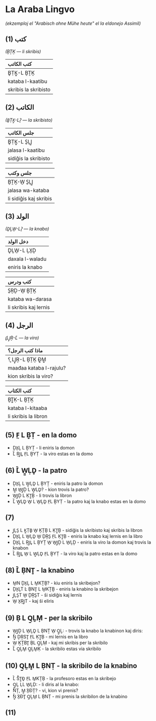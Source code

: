 # La Araba Lingvo
*(ekzemploj el "Arabisch ohne Mühe heute" el la eldonejo Assimil)*

## (1) كتب
*(ḆṮḴ — li skribis)*

| كتب الكاتب |
|:-|
| B̥ṬḴ̱-L ḆṮḴ |
| kataba l-kaatibu |
| skribis la skribisto |

## (2) الكاتب
*(B̥ṬḴ̱-Lʔ̱⁠ — la skribisto)*

| جلس الكاتب |
|:-|
| B̥ṬḴ̱-L S̱ḺJ̱ |
| jalasa l-kaatibu |
| sidiĝis la skribisto |

| جلس وكتب |
|:-|
| ḆṮḴ-W̱ S̱ḺJ̱ |
| jalasa wa-kataba |
| li sidiĝis kaj skribis |

## (3) الولد
*(D̥ḺW̱-Lʔ̱ — la knabo)*

| دخل الولد |
|:-|
| D̥ḺW̱-L ḺX̱Ḏ |
| daxala l-waladu |
| eniris la knabo |

| كتب ودرس |
|:-|
| S̱ṞḎ-W̱ ḆṮḴ |
| kataba wa-darasa |
| li skribis kaj lernis |

## (4) الرجل
*(̥LJ̥Ṟ-̄L — la viro)*

| ماذا كتب الرجل؟ |
|:-|
| ؟ ̥LJ̥Ṟ-L ḆṮḴ Đ̱̱M̱̱ |
| maađaa kataba l-rajulu? |
| kion skribis la viro? |

| كتب الكتاب |
|:-|
| ḆṮ̱Ḳ-L ḆṮḴ |
| kataba l-kitaaba |
| li skribis la libron |

## (5) F̤ L Ḇ̣Ṭ - en la domo

* ḎX̱Ḻ L ḆYṮ - li eniris la domon
* ̄L̄ ṞJ̥L̥ F̤L ḆYṬ - la viro estas en la domo

## (6) ̄L̄ W̱̱ḶD̥ - la patro

* ḎX̱Ḻ L W̱̱ḶD̥ L ḆYṮ - eniris la patro la domon
* M̱̱ W̱J̱Ḏ L W̱̱ḶD̥? - kion trovis la patro?
* W̱J̱Ḏ L ḲṮ̱Ḇ - li trovis la libron
* ̄L̄ W̱̱ḶD̥ W̱ L W̱ḺD̥ F̤L ḆYṬ - la patro kaj la knabo estas en la domo

## (7)

* J̱ḺS̱ L Ḵ̱ṬB̥ W̱ ḴṮḆ L ḲṮ̱Ḇ - sidiĝis la skribisto kaj skribis la libron
* ḎX̱Ḻ L W̱ḺD̥ W̱ ḎṞS̱ F̤L ḲṮ̱Ḅ - eniris la knabo kaj lernis en la libro
* ḎX̱Ḻ L ṞJ̥L̥ L ḆYṮ W̱ W̱J̱Ḏ L W̱ḺḎ - eniris la viro la domon kaj trovis la knabon
* ̄L̄ ṞJ̥L̥ W̱ L W̱̱ḶD̥ F̤L ḆYṬ - la viro kaj la patro estas en la domo

## (8) ̄L̄ ḄNT̥ - la knabino

* M̱N ḎX̱Ḻ L M̱KṮḆ? - kiu eniris la skribejon?
* ḎX̱ḺT L̇ ḄNT̥ L M̱KṮḆ - eniris la knabino la skribejon
* J̱ḺS̱T W̱ ḎṞS̱T - ŝi sidiĝis kaj lernis
* W̱ X̱ṞJ̱T - kaj ŝi eliris

## (9) Ḅ L Q̱ḺṂ - per la skribilo

* W̱J̱Ḏ L W̱ḺD̥ L ḄNṮ W̱ Q̱̱Ḻ: - trovis la knabo la knabinon kaj diris:
* ̄̄Ṉ̱ ḎṞST̥ F̤L ḲṮ̱Ḅ - mi lernis en la libro
* W̱ ḴṮBT̥ ḄL Q̱ḺṂ - kaj mi skribis per la skribilo
* ̄L̄ Q̱ḺM̥ Q̱ḺM̥Ḳ - la skribilo estas via skribilo

## (10) Q̱ḺM̥ L ḄNṬ - la skribilo de la knabino

* ̄L̄ S̊Ṯ̱Đ̥ F̤L M̱KṮḄ - la profesoro estas en la skribejo
* Q̱̱Ḻ ḶL W̱ḺḌ: - li diris al la knabo:
* ̄̄NṮ, M̱̱ ̄X̱ĐṮ? - vi, kion vi prenis?
* ̄̄Ṉ̱ ̄X̱ĐT̥ Q̱ḺM̱ L ḄNṬ - mi prenis la skribilon de la knabino

## (11)